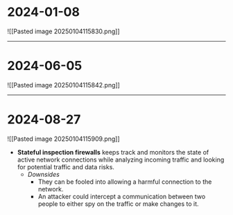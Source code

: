 # 2024-01-08
![[Pasted image 20250104115830.png]]

---
# 2024-06-05
![[Pasted image 20250104115842.png]]

---
# 2024-08-27
![[Pasted image 20250104115909.png]]

- **Stateful inspection firewalls** keeps track and monitors the state of active network connections while analyzing incoming traffic and looking for potential traffic and data risks. 
	- *Downsides*
		- They can be fooled into allowing a harmful connection to the network.
		- An attacker could intercept a communication between two people to either spy on the traffic or make changes to it.